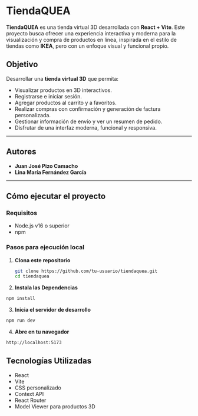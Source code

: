 # TiendaQUEA

**TiendaQUEA** es una tienda virtual 3D desarrollada con **React + Vite**. Este proyecto busca ofrecer una experiencia interactiva y moderna para la visualización y compra de productos en línea, inspirada en el estilo de tiendas como **IKEA**, pero con un enfoque visual y funcional propio.

## Objetivo

Desarrollar una **tienda virtual 3D** que permita:

- Visualizar productos en 3D interactivos.
- Registrarse e iniciar sesión.
- Agregar productos al carrito y a favoritos.
- Realizar compras con confirmación y generación de factura personalizada.
- Gestionar información de envío y ver un resumen de pedido.
- Disfrutar de una interfaz moderna, funcional y responsiva.

---

## Autores

- **Juan José Pizo Camacho**
- **Lina María Fernández García**

---

## Cómo ejecutar el proyecto

### Requisitos

- Node.js v16 o superior
- npm

### Pasos para ejecución local

1. **Clona este repositorio**
   ```bash
   git clone https://github.com/tu-usuario/tiendaquea.git
   cd tiendaquea
   ```
2. **Instala las Dependencias**
```bash
npm install
```

3. **Inicia el servidor de desarrollo**
```bash
npm run dev
```

4. **Abre en tu navegador**
```bash
http://localhost:5173
```

## Tecnologías Utilizadas
- React
- Vite
- CSS personalizado
- Context API
- React Router
- Model Viewer para productos 3D